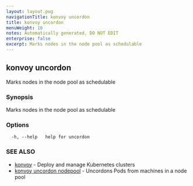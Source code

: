 ```yaml
---
layout: layout.pug
navigationTitle: konvoy uncordon
title: konvoy uncordon
menuWeight: 10
notes: Automatically generated, DO NOT EDIT
enterprise: false
excerpt: Marks nodes in the node pool as schedulable
---
```


## konvoy uncordon

Marks nodes in the node pool as schedulable

### Synopsis

Marks nodes in the node pool as schedulable

### Options

```
  -h, --help   help for uncordon
```

### SEE ALSO

* [konvoy](../)	 - Deploy and manage Kubernetes clusters
* [konvoy uncordon nodepool](./konvoy-uncordon-nodepool/)	 - Uncordons Pods from machines in a node pool

